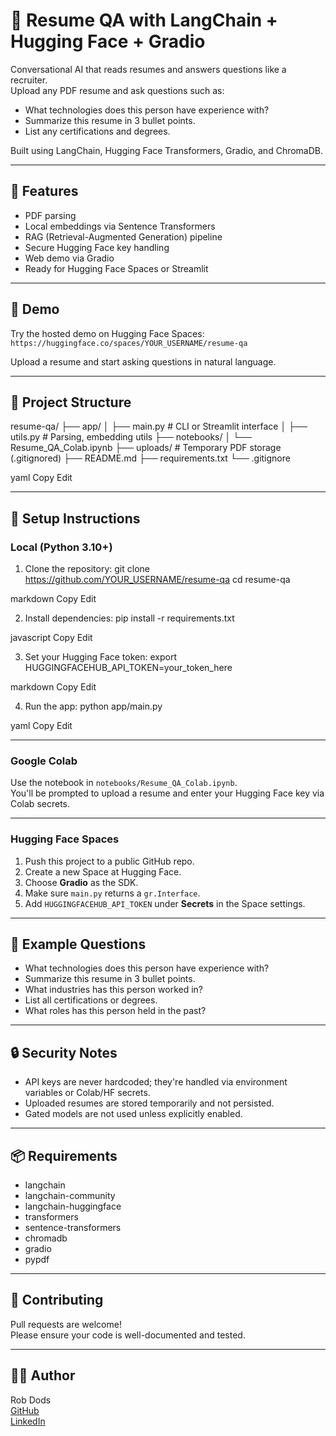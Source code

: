 # 📄 Resume QA with LangChain + Hugging Face + Gradio

Conversational AI that reads resumes and answers questions like a recruiter.  
Upload any PDF resume and ask questions such as:

- What technologies does this person have experience with?
- Summarize this resume in 3 bullet points.
- List any certifications and degrees.

Built using LangChain, Hugging Face Transformers, Gradio, and ChromaDB.

---

## 🚀 Features

- PDF parsing
- Local embeddings via Sentence Transformers
- RAG (Retrieval-Augmented Generation) pipeline
- Secure Hugging Face key handling
- Web demo via Gradio
- Ready for Hugging Face Spaces or Streamlit

---

## 🧠 Demo

Try the hosted demo on Hugging Face Spaces:  
`https://huggingface.co/spaces/YOUR_USERNAME/resume-qa`

Upload a resume and start asking questions in natural language.

---

## 📂 Project Structure

resume-qa/
├── app/
│ ├── main.py # CLI or Streamlit interface
│ ├── utils.py # Parsing, embedding utils
├── notebooks/
│ └── Resume_QA_Colab.ipynb
├── uploads/ # Temporary PDF storage (.gitignored)
├── README.md
├── requirements.txt
└── .gitignore

yaml
Copy
Edit

---

## 🔧 Setup Instructions

### Local (Python 3.10+)

1. Clone the repository:
git clone https://github.com/YOUR_USERNAME/resume-qa
cd resume-qa

markdown
Copy
Edit

2. Install dependencies:
pip install -r requirements.txt

javascript
Copy
Edit

3. Set your Hugging Face token:
export HUGGINGFACEHUB_API_TOKEN=your_token_here

markdown
Copy
Edit

4. Run the app:
python app/main.py

yaml
Copy
Edit

---

### Google Colab

Use the notebook in `notebooks/Resume_QA_Colab.ipynb`.  
You'll be prompted to upload a resume and enter your Hugging Face key via Colab secrets.

---

### Hugging Face Spaces

1. Push this project to a public GitHub repo.
2. Create a new Space at Hugging Face.
3. Choose **Gradio** as the SDK.
4. Make sure `main.py` returns a `gr.Interface`.
5. Add `HUGGINGFACEHUB_API_TOKEN` under **Secrets** in the Space settings.

---

## 🌟 Example Questions

- What technologies does this person have experience with?
- Summarize this resume in 3 bullet points.
- What industries has this person worked in?
- List all certifications or degrees.
- What roles has this person held in the past?

---

## 🔒 Security Notes

- API keys are never hardcoded; they're handled via environment variables or Colab/HF secrets.
- Uploaded resumes are stored temporarily and not persisted.
- Gated models are not used unless explicitly enabled.

---

## 📦 Requirements

- langchain  
- langchain-community  
- langchain-huggingface  
- transformers  
- sentence-transformers  
- chromadb  
- gradio  
- pypdf

---

## 🤝 Contributing

Pull requests are welcome!  
Please ensure your code is well-documented and tested.

---

## 👨‍💻 Author

Rob Dods  
[GitHub](https://github.com/robdods)  
[LinkedIn](https://linkedin.com/in/robdods)
